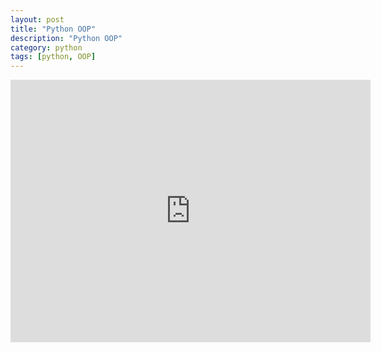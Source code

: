 ```yaml
---
layout: post
title: "Python OOP"
description: "Python OOP"
category: python
tags: [python, OOP]
---
```


<iframe src="http://slid.es/airekans/python-oop/embed" width="576" height="420" scrolling="no" frameborder="0" webkitallowfullscreen mozallowfullscreen allowfullscreen></iframe>
